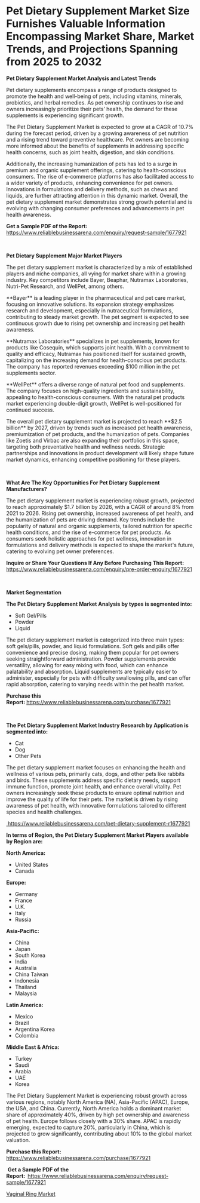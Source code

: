 <p><h1>Pet Dietary Supplement Market Size Furnishes Valuable Information Encompassing Market Share, Market Trends, and Projections Spanning from 2025 to 2032</h1></p><p><strong>Pet Dietary Supplement Market Analysis and Latest Trends</strong></p>
<p><p>Pet dietary supplements encompass a range of products designed to promote the health and well-being of pets, including vitamins, minerals, probiotics, and herbal remedies. As pet ownership continues to rise and owners increasingly prioritize their pets’ health, the demand for these supplements is experiencing significant growth.</p><p>The Pet Dietary Supplement Market is expected to grow at a CAGR of 10.7% during the forecast period, driven by a growing awareness of pet nutrition and a rising trend toward preventive healthcare. Pet owners are becoming more informed about the benefits of supplements in addressing specific health concerns, such as joint health, digestion, and skin conditions.</p><p>Additionally, the increasing humanization of pets has led to a surge in premium and organic supplement offerings, catering to health-conscious consumers. The rise of e-commerce platforms has also facilitated access to a wider variety of products, enhancing convenience for pet owners. Innovations in formulations and delivery methods, such as chews and liquids, are further attracting attention in this dynamic market. Overall, the pet dietary supplement market demonstrates strong growth potential and is evolving with changing consumer preferences and advancements in pet health awareness.</p></p>
<p><strong>Get a Sample PDF of the Report:&nbsp;</strong> <a href="https://www.reliablebusinessarena.com/enquiry/request-sample/1677921?utm_campaign=3192&utm_medium=2&utm_source=Github&utm_content=ia&utm_term=25032025&utm_id=pet-dietary-supplement">https://www.reliablebusinessarena.com/enquiry/request-sample/1677921</a></p>
<p>&nbsp;</p>
<p><strong>Pet Dietary Supplement Major Market Players</strong></p>
<p><p>The pet dietary supplement market is characterized by a mix of established players and niche companies, all vying for market share within a growing industry. Key competitors include Bayer, Beaphar, Nutramax Laboratories, Nutri-Pet Research, and WellPet, among others.</p><p>**Bayer** is a leading player in the pharmaceutical and pet care market, focusing on innovative solutions. Its expansion strategy emphasizes research and development, especially in nutraceutical formulations, contributing to steady market growth. The pet segment is expected to see continuous growth due to rising pet ownership and increasing pet health awareness.</p><p>**Nutramax Laboratories** specializes in pet supplements, known for products like Cosequin, which supports joint health. With a commitment to quality and efficacy, Nutramax has positioned itself for sustained growth, capitalizing on the increasing demand for health-conscious pet products. The company has reported revenues exceeding $100 million in the pet supplements sector.</p><p>**WellPet** offers a diverse range of natural pet food and supplements. The company focuses on high-quality ingredients and sustainability, appealing to health-conscious consumers. With the natural pet products market experiencing double-digit growth, WellPet is well-positioned for continued success.</p><p>The overall pet dietary supplement market is projected to reach **$2.5 billion** by 2027, driven by trends such as increased pet health awareness, premiumization of pet products, and the humanization of pets. Companies like Zoetis and Virbac are also expanding their portfolios in this space, targeting both preventative health and wellness needs. Strategic partnerships and innovations in product development will likely shape future market dynamics, enhancing competitive positioning for these players.</p></p>
<p>&nbsp;</p>
<p><strong>What Are The Key Opportunities For Pet Dietary Supplement Manufacturers?</strong></p>
<p><p>The pet dietary supplement market is experiencing robust growth, projected to reach approximately $1.7 billion by 2026, with a CAGR of around 8% from 2021 to 2026. Rising pet ownership, increased awareness of pet health, and the humanization of pets are driving demand. Key trends include the popularity of natural and organic supplements, tailored nutrition for specific health conditions, and the rise of e-commerce for pet products. As consumers seek holistic approaches for pet wellness, innovation in formulations and delivery methods is expected to shape the market's future, catering to evolving pet owner preferences.</p></p>
<p><strong>Inquire or Share Your Questions If Any Before Purchasing This Report:</strong> <a href="https://www.reliablebusinessarena.com/enquiry/pre-order-enquiry/1677921?utm_campaign=3192&utm_medium=2&utm_source=Github&utm_content=ia&utm_term=25032025&utm_id=pet-dietary-supplement">https://www.reliablebusinessarena.com/enquiry/pre-order-enquiry/1677921</a></p>
<p>&nbsp;</p>
<p><strong>Market Segmentation</strong></p>
<p><strong>The Pet Dietary Supplement Market Analysis by types is segmented into:</strong></p>
<p><ul><li>Soft Gel/Pills</li><li>Powder</li><li>Liquid</li></ul></p>
<p><p>The pet dietary supplement market is categorized into three main types: soft gels/pills, powder, and liquid formulations. Soft gels and pills offer convenience and precise dosing, making them popular for pet owners seeking straightforward administration. Powder supplements provide versatility, allowing for easy mixing with food, which can enhance palatability and absorption. Liquid supplements are typically easier to administer, especially for pets with difficulty swallowing pills, and can offer rapid absorption, catering to varying needs within the pet health market.</p></p>
<p><strong>Purchase this Report:&nbsp;</strong><a href="https://www.reliablebusinessarena.com/purchase/1677921?utm_campaign=3192&utm_medium=2&utm_source=Github&utm_content=ia&utm_term=25032025&utm_id=pet-dietary-supplement">https://www.reliablebusinessarena.com/purchase/1677921</a></p>
<p>&nbsp;</p>
<p><strong>The Pet Dietary Supplement Market Industry Research by Application is segmented into:</strong></p>
<p><ul><li>Cat</li><li>Dog</li><li>Other Pets</li></ul></p>
<p><p>The pet dietary supplement market focuses on enhancing the health and wellness of various pets, primarily cats, dogs, and other pets like rabbits and birds. These supplements address specific dietary needs, support immune function, promote joint health, and enhance overall vitality. Pet owners increasingly seek these products to ensure optimal nutrition and improve the quality of life for their pets. The market is driven by rising awareness of pet health, with innovative formulations tailored to different species and health challenges.</p></p>
<p><a href="https://www.reliablebusinessarena.com/pet-dietary-supplement-r1677921?utm_campaign=3192&utm_medium=2&utm_source=Github&utm_content=ia&utm_term=25032025&utm_id=pet-dietary-supplement">&nbsp;https://www.reliablebusinessarena.com/pet-dietary-supplement-r1677921</a></p>
<p><strong>In terms of Region, the Pet Dietary Supplement Market Players available by Region are:</strong></p>
<p>
    <p> <strong> North America: </strong>
        <ul>
            <li>United States</li>
            <li>Canada</li>
        </ul>
        </p> 
    <p> <strong> Europe: </strong>
        <ul>
            <li>Germany</li>
            <li>France</li>
            <li>U.K.</li>
            <li>Italy</li>
            <li>Russia</li>
        </ul>
        </p> 
    <p> <strong> Asia-Pacific: </strong>
        <ul>
            <li>China</li>
            <li>Japan</li>
            <li>South Korea</li>
            <li>India</li>
            <li>Australia</li>
            <li>China Taiwan</li>
            <li>Indonesia</li>
            <li>Thailand</li>
            <li>Malaysia</li>
        </ul>
        </p> 
    <p> <strong> Latin America: </strong>
        <ul>
            <li>Mexico</li>
            <li>Brazil</li>
            <li>Argentina Korea</li>
            <li>Colombia</li>
        </ul>
        </p> 
    <p> <strong> Middle East & Africa: </strong>
        <ul>
            <li>Turkey</li>
            <li>Saudi</li>
            <li>Arabia</li>
            <li>UAE</li>
            <li>Korea</li>
        </ul>
    </p>
    </p>
<p><p>The Pet Dietary Supplement Market is experiencing robust growth across various regions, notably North America (NA), Asia-Pacific (APAC), Europe, the USA, and China. Currently, North America holds a dominant market share of approximately 40%, driven by high pet ownership and awareness of pet health. Europe follows closely with a 30% share. APAC is rapidly emerging, expected to capture 20%, particularly in China, which is projected to grow significantly, contributing about 10% to the global market valuation.</p></p>
<p><strong>Purchase this Report: </strong><a href="https://www.reliablebusinessarena.com/purchase/1677921?utm_campaign=3192&utm_medium=2&utm_source=Github&utm_content=ia&utm_term=25032025&utm_id=pet-dietary-supplement">https://www.reliablebusinessarena.com/purchase/1677921</a></p>
<p>&nbsp;<strong>Get a Sample PDF of the Report:&nbsp;&nbsp;</strong><a href="https://www.reliablebusinessarena.com/enquiry/request-sample/1677921?utm_campaign=3192&utm_medium=2&utm_source=Github&utm_content=ia&utm_term=25032025&utm_id=pet-dietary-supplement">https://www.reliablebusinessarena.com/enquiry/request-sample/1677921</a></p>
<p><strong></strong></p>
<p><p><a href="https://github.com/spoorsusama/Market-Research-Report-List-1/blob/main/vaginal-ring-market.md?utm_campaign=3192&utm_medium=2&utm_source=Github&utm_content=ia&utm_term=25032025&utm_id=pet-dietary-supplement">Vaginal Ring Market</a></p></p>